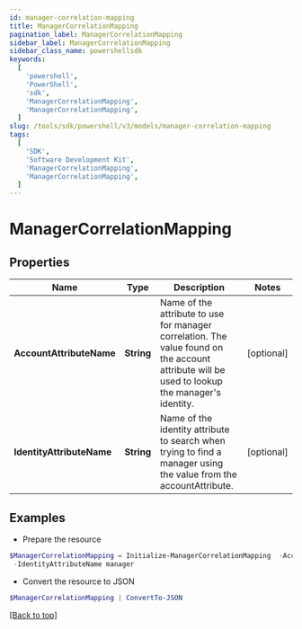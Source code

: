 ```yaml
---
id: manager-correlation-mapping
title: ManagerCorrelationMapping
pagination_label: ManagerCorrelationMapping
sidebar_label: ManagerCorrelationMapping
sidebar_class_name: powershellsdk
keywords:
  [
    'powershell',
    'PowerShell',
    'sdk',
    'ManagerCorrelationMapping',
    'ManagerCorrelationMapping',
  ]
slug: /tools/sdk/powershell/v3/models/manager-correlation-mapping
tags:
  [
    'SDK',
    'Software Development Kit',
    'ManagerCorrelationMapping',
    'ManagerCorrelationMapping',
  ]
---
```


# ManagerCorrelationMapping

## Properties

| Name | Type | Description | Notes |
| --- | --- | --- | --- |
| **AccountAttributeName** | **String** | Name of the attribute to use for manager correlation. The value found on the account attribute will be used to lookup the manager's identity. | [optional] |
| **IdentityAttributeName** | **String** | Name of the identity attribute to search when trying to find a manager using the value from the accountAttribute. | [optional] |

## Examples

- Prepare the resource

```powershell
$ManagerCorrelationMapping = Initialize-ManagerCorrelationMapping  -AccountAttributeName manager `
 -IdentityAttributeName manager
```

- Convert the resource to JSON

```powershell
$ManagerCorrelationMapping | ConvertTo-JSON
```

[[Back to top]](#)
